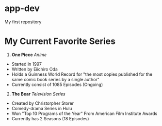 # app-dev
My first repository
# My Current Favorite Series

1. **One Piece** *Anime*
 - Started in 1997
 - Written by Eiichiro Oda
 - Holds a Guinness World Record for "the most copies published for the same comic book series by a single author"
 - Currently consist of 1085 Episodes (Ongoing)
  
2. **The Bear** *Television Series*
 - Created by Christorpher Storer
 - Comedy-drama Series in Hulu
 - Won "Top 10 Programs of the Year" From American Film Institute Awards
 - Currently has 2 Seasons (18 Episodes)
